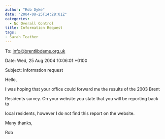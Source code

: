 ```yaml
---
author: "Rob Dyke"
date: "2004-08-25T14:28:01Z"
categories:
  - No Overall Control
title: Information Request
tags:
- Sarah Teather
---
```

To: info@brentlibdems.org.uk
  
Date: Wed, 25 Aug 2004 10:06:01 +0100
  
Subject: Information request

Hello,

I was hoping that your office could forward me the results of the 2003 Brent
  
Residents survey. On your website you state that you will be reporting back to
  
local residents, however I do not find this report on the website.

Many thanks,

Rob
